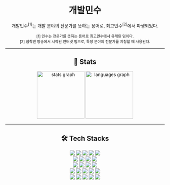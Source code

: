 <!--
**dev-minsoo/dev-minsoo** is a ✨ *special* ✨ repository because its `README.md` (this file) appears on your GitHub profile.
Here are some ideas to get you started:
- 🔭 I'm currently working on ...
- 🌱 I'm currently learning ...
- 👯 I'm looking to collaborate on ...
- 🤔 I'm looking for help with ...
- 💬 Ask me about ...
- 📫 How to reach me: ...
- 😄 Pronouns: ...
- ⚡ Fun fact: ...
-->
<div align="center">

# 개발민수

개발민수<sup>[1]</sup>는 개발 분야의 전문가를 뜻하는 용어로, 최고민수<sup>[2]</sup>에서 파생되었다.

<sub>
[1] 민수는 전문가를 뜻하는 용어로 최고민수에서 유래된 밈이다.<br>
[2] 침착맨 방송에서 시작된 인터넷 밈으로, 특정 분야의 전문가를 지칭할 때 사용된다.
</sub>

</div>

---

<div align="center">

## 🏅 Stats

<img src="https://github-readme-stats.vercel.app/api?username=dev-minsoo&custom_title=개발민수%20Github%20Stat&theme=merko&locale=en&hide_border=false" height="150" alt="stats graph" />
<img src="https://github-readme-stats.vercel.app/api/top-langs?username=dev-minsoo&locale=en&hide_title=false&layout=compact&card_width=320&langs_count=5&theme=merko&hide_border=false" height="150" alt="languages graph" />
</div>

---

<div align="center">

## 🛠️ Tech Stacks

<div>
<img src="https://img.shields.io/badge/Java-007396?style=for-the-badge&logo=Java&logoColor=white">
<img src="https://img.shields.io/badge/Kotlin-7F52FF?style=for-the-badge&logo=Kotlin&logoColor=white">
<img src="https://img.shields.io/badge/Spring%20Boot-6DB33F?style=for-the-badge&logo=Spring%20Boot&logoColor=white">
<img src="https://img.shields.io/badge/Python-3776AB?style=for-the-badge&logo=Python&logoColor=white">
<img src="https://img.shields.io/badge/FastAPI-009688?style=for-the-badge&logo=FastAPI&logoColor=white">
</div>
<div>
<img src="https://img.shields.io/badge/React-61DAFB?style=for-the-badge&logo=React&logoColor=black">
<img src="https://img.shields.io/badge/Next.js-000000?style=for-the-badge&logo=Next.js&logoColor=white">
<img src="https://img.shields.io/badge/Vue.js-4FC08D?style=for-the-badge&logo=Vue.js&logoColor=white">
<img src="https://img.shields.io/badge/Nuxt.js-00DC82?style=for-the-badge&logo=Nuxt.js&logoColor=white">
</div>
<div>
<img src="https://img.shields.io/badge/MySQL-4479A1?style=for-the-badge&logo=MySQL&logoColor=white">
<img src="https://img.shields.io/badge/Redis-DC382D?style=for-the-badge&logo=Redis&logoColor=white">
<img src="https://img.shields.io/badge/PostgreSQL-336791?style=for-the-badge&logo=PostgreSQL&logoColor=white">
<img src="https://img.shields.io/badge/MongoDB-47A248?style=for-the-badge&logo=MongoDB&logoColor=white">
</div>
<div>
<img src="https://img.shields.io/badge/Docker-2496ED?style=for-the-badge&logo=Docker&logoColor=white">
<img src="https://img.shields.io/badge/Kubernetes-326CE5?style=for-the-badge&logo=Kubernetes&logoColor=white">
<img src="https://img.shields.io/badge/GitHub%20Actions-2088FF?style=for-the-badge&logo=GitHub%20Actions&logoColor=white">
<img src="https://img.shields.io/badge/ArgoCD-EF7B4D?style=for-the-badge&logo=Argo&logoColor=white">
<img src="https://img.shields.io/badge/Amazon%20AWS-232F3E?style=for-the-badge&logo=Amazon%20AWS&logoColor=white">
</div>
<div>
<img src="https://img.shields.io/badge/Git-F05032?style=for-the-badge&logo=Git&logoColor=white">
<img src="https://img.shields.io/badge/GitLab-FC6D26?style=for-the-badge&logo=GitLab&logoColor=white">
<img src="https://img.shields.io/badge/Gradle-02303A?style=for-the-badge&logo=Gradle&logoColor=white">
<img src="https://img.shields.io/badge/nGrinder-FF6600?style=for-the-badge&logo=data:image/svg+xml;base64,PHN2ZyB3aWR0aD0iMTAwIiBoZWlnaHQ9IjEwMCIgdmlld0JveD0iMCAwIDEwMCAxMDAiIGZpbGw9Im5vbmUiIHhtbG5zPSJodHRwOi8vd3d3LnczLm9yZy8yMDAwL3N2ZyI+PGNpcmNsZSBjeD0iNTAiIGN5PSI1MCIgcj0iNTAiIGZpbGw9IiNGRjY2MDAiLz48dGV4dCB4PSI1MCIgeT0iNTUiIGZvbnQtZmFtaWx5PSJBcmlhbCIgZm9udC1zaXplPSIyNiIgZmlsbD0id2hpdGUiIHRleHQtYW5jaG9yPSJtaWRkbGUiPm5HPC90ZXh0Pjwvc3ZnPg==&logoColor=white">
<img src="https://img.shields.io/badge/JMeter-D22128?style=for-the-badge&logo=Apache%20JMeter&logoColor=white">
</div>
</div>

